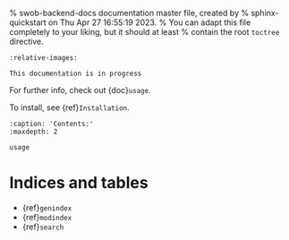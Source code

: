 % swob-backend-docs documentation master file, created by
% sphinx-quickstart on Thu Apr 27 16:55:19 2023.
% You can adapt this file completely to your liking, but it should at least
% contain the root `toctree` directive.

<!-- # Welcome to swob-backend-docs's documentation! -->
```{include} ../../README.md
:relative-images:
```

```{warning}
This documentation is in progress
```

For further info, check out {doc}`usage`.

To install, see {ref}`Installation`.

```{toctree}
:caption: 'Contents:'
:maxdepth: 2

usage
```

# Indices and tables

- {ref}`genindex`
- {ref}`modindex`
- {ref}`search`
